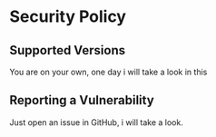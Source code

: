 # Security Policy

## Supported Versions

You are on your own, one day i will take a look in this

## Reporting a Vulnerability

Just open an issue in GitHub, i will take a look. 
